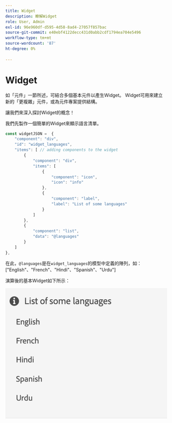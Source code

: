 ```yaml
---
title: Widget
description: 瞭解Widget
role: User, Admin
exl-id: 96e960df-d595-4d58-8ad4-27057f857bac
source-git-commit: e40ebf4122decc431d0abb2cdf1794ea704e5496
workflow-type: tm+mt
source-wordcount: '87'
ht-degree: 0%

---
```


# Widget

如「元件」一節所述，可結合多個基本元件以產生Widget。
Widget可用來建立新的「更複雜」元件，或為元件專案提供結構。

讓我們來深入探討Widget的概念！

我們先製作一個簡單的Widget來顯示語言清單。

```js title="basicWidget.js"
const widgetJSON =  {
    "component": "div", 
    "id": "widget_languages", 
    "items": [ // adding components to the widget
        {
            "component": "div",
            "items": [
                {
                    "component": "icon",
                    "icon": "info"
                },
                {
                    "component": "label",
                    "label": "List of some languages"
                }
            ]
        },
        {
            "component": "list",
            "data": "@languages"
        }
    ]
},
```

在此，`@languages`是在`widget_languages`的模型中定義的陣列，如： [&quot;English&quot;、&quot;French&quot;、&quot;Hindi&quot;、&quot;Spanish&quot;、&quot;Urdu&quot;]

演算後的基本Widget如下所示：

![basic_widget](imgs/basic_widget.png "基本widget")
